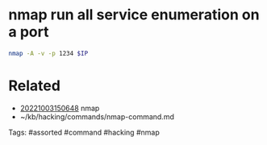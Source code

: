 # nmap run all service enumeration on a port
```bash
nmap -A -v -p 1234 $IP
```

# Related
- [20221003150648](/zet/20221003150648/README.md) nmap
- ~/kb/hacking/commands/nmap-command.md

Tags:
    #assorted #command #hacking #nmap
